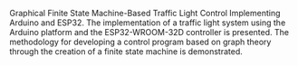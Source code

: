 Graphical Finite State Machine-Based Traffic Light Control Implementing Arduino and ESP32.
The implementation of a traffic light system using the Arduino platform and the ESP32-WROOM-32D controller is presented. 
The methodology for developing a control program based on graph theory through the creation of a finite state machine is demonstrated. 

